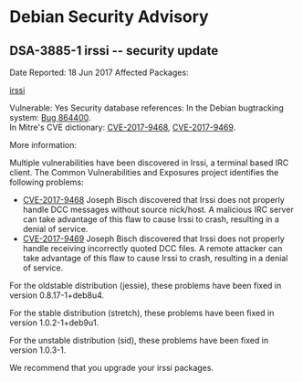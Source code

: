 
Debian Security Advisory
========================


DSA-3885-1 irssi -- security update
-----------------------------------



Date Reported:
18 Jun 2017
Affected Packages:

[irssi](https://packages.debian.org/src:irssi)

Vulnerable:
Yes
Security database references:
In the Debian bugtracking system: [Bug 864400](https://bugs.debian.org/cgi-bin/bugreport.cgi?bug=864400).  
In Mitre's CVE dictionary: [CVE-2017-9468](https://security-tracker.debian.org/tracker/CVE-2017-9468), [CVE-2017-9469](https://security-tracker.debian.org/tracker/CVE-2017-9469).  

More information:

Multiple vulnerabilities have been discovered in Irssi, a terminal based
IRC client. The Common Vulnerabilities and Exposures project identifies
the following problems:


* [CVE-2017-9468](https://security-tracker.debian.org/tracker/CVE-2017-9468)
Joseph Bisch discovered that Irssi does not properly handle DCC
 messages without source nick/host. A malicious IRC server can take
 advantage of this flaw to cause Irssi to crash, resulting in a
 denial of service.
* [CVE-2017-9469](https://security-tracker.debian.org/tracker/CVE-2017-9469)
Joseph Bisch discovered that Irssi does not properly handle
 receiving incorrectly quoted DCC files. A remote attacker can take
 advantage of this flaw to cause Irssi to crash, resulting in a
 denial of service.


For the oldstable distribution (jessie), these problems have been fixed
in version 0.8.17-1+deb8u4.


For the stable distribution (stretch), these problems have been fixed in
version 1.0.2-1+deb9u1.


For the unstable distribution (sid), these problems have been fixed in
version 1.0.3-1.


We recommend that you upgrade your irssi packages.





